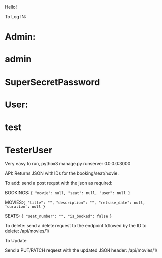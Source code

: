 Hello!

To Log IN:

# Admin:
# admin
# SuperSecretPassword

# User:
# test
# TesterUser

Very easy to run, python3 manage.py runserver 0.0.0.0:3000

API:
Returns JSON with IDs for the booking/seat/movie. 


To add: send a post reqest with the json as required:

BOOKINGS:
`
{
    "movie": null,
    "seat": null,
    "user": null
}
`

MOVIES:`{
    "title": "",
    "description": "",
    "release_date": null,
    "duration": null
}`

SEATS:
`{
    "seat_number": "",
    "is_booked": false
}`

To delete: send a delete request to the endpoint followed by the ID to delete: /api/movies/1/

To Update:

Send a PUT/PATCH request with the updated JSON header: /api/movies/1/